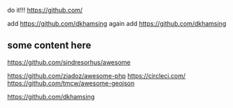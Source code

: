 do it!!!  https://github.com/

add  https://github.com/dkhamsing again
add  https://github.com/dkhamsing

some content here
---

https://github.com/sindresorhus/awesome


 https://github.com/ziadoz/awesome-php
 https://circleci.com/
 https://github.com/tmcw/awesome-geojson
 
 https://github.com/dkhamsing
